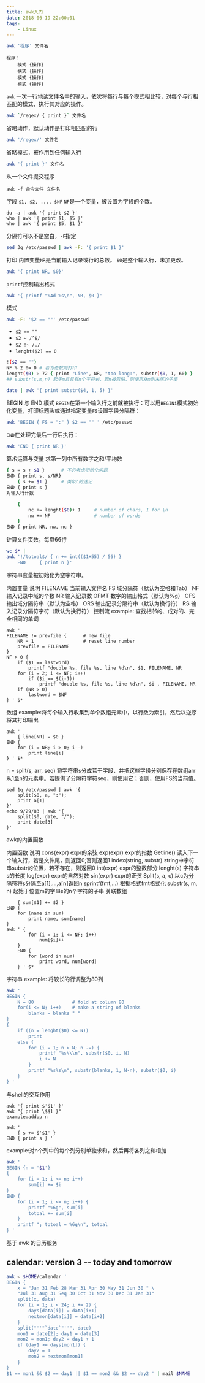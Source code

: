 ```yaml
---
title: awk入门
date: 2018-06-19 22:00:01
tags:
    - Linux
---
```


```sh
awk '程序' 文件名
```


```
程序：
    模式 {操作}
    模式 {操作}
    模式 {操作}
    模式 {操作}
```
`awk` 一次一行地读文件名中的输入，依次将每行与每个模式相比较，对每个与行相匹配的模式，执行其对应的操作。

```sh
awk `/regex/ { print }` 文件名
```
省略动作，默认动作是打印相匹配的行

```sh
awk '/regex/' 文件名
```

省略模式，被作用到任何输入行

```sh
awk '{ print }' 文件名
```
从一个文件提交程序

```
awk -f 命令文件 文件名
```
字段
`$1, $2, ..., $NF`
`NF`是一个变量，被设置为字段的个数。

```
du -a | awk '{ print $2 }'
who | awk '{ print $1, $5 }'
who | awk '{ print $5, $1 }'
```
分隔符可以不是空白，`-F`指定


```sh
sed 3q /etc/passwd | awk -F: '{ print $1 }'
```

打印
内置变量`NR`是当前输入记录或行的总数。 `$0`是整个输入行，未加更改。

```sh
awk '{ print NR, $0}'
```

`printf`控制输出格式

```sh
awk '{ printf "%4d %s\n", NR, $0 }'
```

模式

```sh
awk -F: '$2 == ""' /etc/passwd
```

- `$2 == ""`
- `$2 ~ /^$/`
- `$2 !~ /./`
- `lenght($2) == 0`

```sh
!($2 == "")
NF % 2 != 0 # 若为奇数则打印
lenght($0) > 72 { print "Line", NR, "too long:", substr($0, 1, 60) }
## substr(s,m,n) 起于m且具有n个字符长，若n被忽略，则使用从m到末尾的子串
```

```sh
date | awk '{ print substr($4, 1, 5) }'
```
BEGIN 与 END 模式
`BEGIN`在第一个输入行之前就被执行：可以用`BEGINi`模式初始化变量，打印标题头或通过指定变量`FS`设置字段分隔符：

```sh
awk 'BEGIN { FS = ":" } $2 == "" ' /etc/passwd
```
`END`在处理完最后一行后执行：

```sh
awk 'END { print NR }'
```
算术运算与变量
求第一列中所有数字之和/平均数

```sh
{ s = s + $1 }      # 不必考虑初始化问题
END { print s, s/NR}
    { s += $1 }     # 类似c的速记
END { print s }
对输入行计数

    {
        nc += lenght($0)+ 1     # number of chars, 1 for \n
        nw += NF                # number of words
    }
END { print NR, nw, nc }
```

计算文件页数，每页66行

```sh
wc $* |
awk '!/totoal$/ { n += int(($1+55) / 56) }
    END     { print n }'
```
字符串变量被初始化为空字符串。

内置变量	说明
FILENAME	当前输入文件名
FS	域分隔符（默认为空格和Tab）
NF	输入记录中域的个数
NR	输入记录数
OFMT	数字的输出格式（默认为%g）
OFS	输出域分隔符串（默认为空格）
ORS	输出记录分隔符串（默认为换行符）
RS	输入记录分隔符字符（默认为换行符）
控制流
example: 查找相邻的、成对的、完全相同的单词

```
awk '
FILENAME != prevfile {      # new file
    NR = 1                  # reset line number
    prevfile = FILENAME
}
NF > 0 {
    if ($1 == lastword)
        printf "double %s, file %s, line %d\n", $1, FILENAME, NR
    for (i = 2; i <= NF; i++)
        if ($i == $(i-1))
            printf "double %s, file %s, line %d\n", $i , FILENAME, NR
    if (NR > 0)
        lastword = $NF
} ' $*
```
数组
example:将每个输入行收集到单个数组元素中，以行数为索引，然后以逆序将其打印输出

```
awk '
    { line[NR] = $0 }
END {
    for (i = NR; i > 0; i--)
        print line[i]
} ' $*
```
n = split(s, arr, seq) 将字符串s分成若干字段，并把这些字段分别保存在数组arr从1至n的元素中。若提供了分隔符字符seq，则使用它；否则，使用FS的当前值。

```
sed 1q /etc/passwd | awk '{
    split($0, a, ":");
    print a[1]
}'
echo 9/29/83 | awk '{
    split($0, date, "/");
    print date[3]
}'
```
awk的内置函数

内置函数	说明
cons(expr)	expr的余弦
exp(expr)	expr的指数
Getline()	读入下一个输入行，若是文件尾，则返回0;否则返回1
index(string, substr)	string中字符串substr的位置，若不存在，则返回0
int(expr)	expr的整数部分
lenght(s)	字符串s的长度
log(expr)	expr的自然对数
sin(expr)	expr的正弦
Split(s, a, c)	以c为分隔符将s分隔至a[1],...,a[n]返回n
sprintf(fmt,...)	根据格式fmt格式化
substr(s, m, n)	起始于位置m的字串s的n个字符的子串
关联数组
```
    { sum[$1] += $2 }
END {
    for (name in sum)
        print name, sum[name]
}
awk ' {
        for (i = 1; i <= NF; i++)
            num[$i]++
    }
    END {
        for (word in num)
            print word, num[word]
    } ' $*
```
字符串
example: 将较长的行调整为80列

```sh
awk '
BEGIN {
    N = 80              # fold at column 80
    for(i <= N; i++)    # make a string of blanks
        blanks = blanks " "
}
{
    if ((n = lenght($0) <= N))
        print
    else {
        for (i = 1; n > N; n -=) {
            printf "%s\\\n", substr($0, i, N)
            i += N
        }
        printf "%s%s\n", substr(blanks, 1, N-n), substr($0, i)
    }
} '
```

与shell的交互作用
```
awk '{ print $'$1' }'
awk "{ print \$$1 }"
example:addup n

awk '
    { s += $'$1' }
END { print s } '
```
example:对n个列中的每个列分别单独求和，然后再将各列之和相加

```sh
awk '
BEGIN {n = '$1'}
{
    for (i = 1; i <= n; i++)
        sum[i] += $i
}
END {
    for (i = 1; i <= n; i++) {
        printf "%6g", sum[i]
        totoal += sum[i]
    }
    printf "; totoal = %6g\n", totoal
} '
```
基于 awk 的日历服务
## calendar: version 3 -- today and tomorrow
```sh
awk < $HOME/calendar '
BEGIN {
    x = "Jan 31 Feb 28 Mar 31 Apr 30 May 31 Jun 30 " \
    "Jul 31 Aug 31 Seq 30 Oct 31 Nov 30 Dec 31 Jan 31"
    split(x, data)
    for (i = 1; i < 24; i += 2) {
        days[data[i]] = data[i+1]
        nextmon[data[i]] = data[i+2]
    }
    split("''"`date`"''", date)
    mon1 = date[2]; day1 = date[3]
    mon2 = mon1; day2 = day1 + 1
    if (day1 >= days[mon1]) {
        day2 = 1
        mon2 = nextmon[mon1]
    }
}
$1 == mon1 && $2 == day1 || $1 == mon2 && $2 == day2 ' | mail $NAME
```
